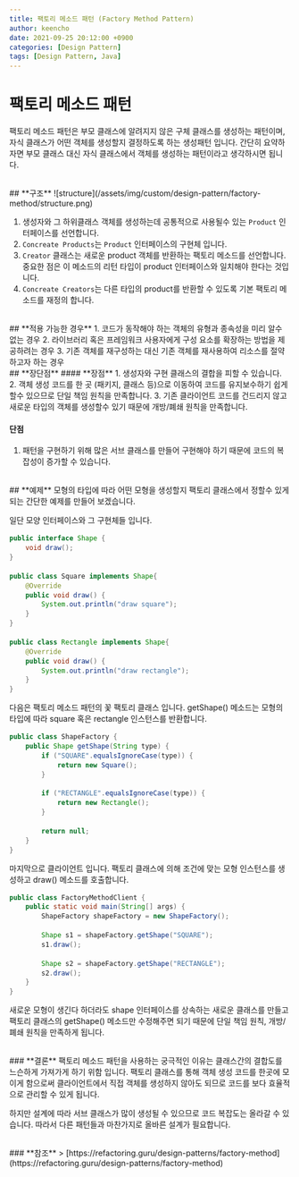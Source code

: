 ```yaml
---
title: 팩토리 메소드 패턴 (Factory Method Pattern)
author: keencho
date: 2021-09-25 20:12:00 +0900
categories: [Design Pattern]
tags: [Design Pattern, Java]
---
```


# **팩토리 메소드 패턴**
팩토리 메소드 패턴은 부모 클래스에 알려지지 않은 구체 클래스를 생성하는 패턴이며, 자식 클래스가 어떤 객체를 생성할지 결정하도록 하는 생성패턴 입니다. 간단히 요약하자면 부모 클래스 대신 자식 클래스에서 객체를 생성하는 패턴이라고 생각하시면 됩니다.

<br/>
## **구조**
![structure](/assets/img/custom/design-pattern/factory-method/structure.png)

1. 생성자와 그 하위클래스 객체를 생성하는데 공통적으로 사용될수 있는 `Product` 인터페이스를 선언합니다.
2. `Concreate Products`는 `Product` 인터페이스의 구현체 입니다.
3. `Creator` 클래스는 새로운 product 객체를 반환하는 팩토리 메소드를 선언합니다. 중요한 점은 이 메소드의 리턴 타입이 product 인터페이스와 일치해야 한다는 것입니다.
4. `Concreate Creators`는 다른 타입의 product를 반환할 수 있도록 기본 팩토리 메소드를 재정의 합니다.

<br/>
## **적용 가능한 경우**
1. 코드가 동작해야 하는 객체의 유형과 종속성을 미리 알수 없는 경우
2. 라이브러리 혹은 프레임워크 사용자에게 구성 요소를 확장하는 방법을 제공하려는 경우
3. 기존 객체를 재구성하는 대신 기존 객체를 재사용하여 리소스를 절약하고자 하는 경우

<br/>
## **장단점**
#### **장점**
1. 생성자와 구현 클래스의 결합을 피할 수 있습니다.
2. 객체 생성 코드를 한 곳 (패키지, 클래스 등)으로 이동하여 코드를 유지보수하기 쉽게 할수 있으므로 단일 책임 원칙을 만족합니다.
3. 기존 클라이언트 코드를 건드리지 않고 새로운 타입의 객체를 생성할수 있기 때문에 개방/폐쇄 원칙을 만족합니다.

#### **단점**
1. 패턴을 구현하기 위해 많은 서브 클래스를 만들어 구현해야 하기 때문에 코드의 복잡성이 증가할 수 있습니다.

<br/>
## **예제**
모형의 타입에 따라 어떤 모형을 생성할지 팩토리 클래스에서 정할수 있게 되는 간단한 예제를 만들어 보겠습니다.

일단 모양 인터페이스와 그 구현체들 입니다.
```java
public interface Shape {
    void draw();
}

public class Square implements Shape{
    @Override
    public void draw() {
        System.out.println("draw square");
    }
}

public class Rectangle implements Shape{
    @Override
    public void draw() {
        System.out.println("draw rectangle");
    }
}
```

다음은 팩토리 메소드 패턴의 꽃 팩토리 클래스 입니다. getShape() 메소드는 모형의 타입에 따라 square 혹은 rectangle 인스턴스를 반환합니다.
```java
public class ShapeFactory {
    public Shape getShape(String type) {
        if ("SQUARE".equalsIgnoreCase(type)) {
            return new Square();
        }

        if ("RECTANGLE".equalsIgnoreCase(type)) {
            return new Rectangle();
        }

        return null;
    }
}
```

마지막으로 클라이언트 입니다. 팩토리 클래스에 의해 조건에 맞는 모형 인스턴스를 생성하고 draw() 메소드를 호출합니다.
```java
public class FactoryMethodClient {
    public static void main(String[] args) {
        ShapeFactory shapeFactory = new ShapeFactory();

        Shape s1 = shapeFactory.getShape("SQUARE");
        s1.draw();

        Shape s2 = shapeFactory.getShape("RECTANGLE");
        s2.draw();
    }
}
```

새로운 모형이 생긴다 하더라도 shape 인터페이스를 상속하는 새로운 클래스를 만들고 팩토리 클래스의 getShape() 메소드만 수정해주면 되기 때문에 단일 책임 원칙, 개방/폐쇄 원칙을 만족하게 됩니다.

<br/>
### **결론**
팩토리 메소드 패턴을 사용하는 궁극적인 이유는 클래스간의 결합도를 느슨하게 가져가게 하기 위함 입니다. 팩토리 클래스를 통해 객체 생성 코드를 한곳에 모이게 함으로써 클라이언트에서 직접 객체를 생성하지 않아도 되므로 코드를 보다 효율적으로 관리할 수 있게 됩니다.

하지만 설계에 따라 서브 클래스가 많이 생성될 수 있으므로 코드 복잡도는 올라갈 수 있습니다. 따라서 다른 패턴들과 마찬가지로 올바른 설계가 필요합니다.

<br/>
### **참조**
> [https://refactoring.guru/design-patterns/factory-method](https://refactoring.guru/design-patterns/factory-method)
